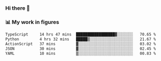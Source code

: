 ### Hi there 👋

### 📊 My work in figures

<!--START_SECTION:waka-->

```txt
TypeScript     14 hrs 47 mins  █████████████████▓░░░░░░░   70.65 %
Python         4 hrs 32 mins   █████▒░░░░░░░░░░░░░░░░░░░   21.67 %
ActionScript   37 mins         ▓░░░░░░░░░░░░░░░░░░░░░░░░   03.02 %
JSON           30 mins         ▓░░░░░░░░░░░░░░░░░░░░░░░░   02.45 %
YAML           10 mins         ▒░░░░░░░░░░░░░░░░░░░░░░░░   00.83 %
```

<!--END_SECTION:waka-->
